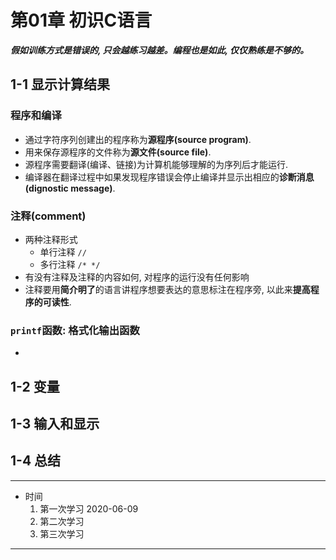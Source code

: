 # 第01章 初识C语言
***假如训练方式是错误的, 只会越练习越差。编程也是如此, 仅仅熟练是不够的。***  

## 1-1 显示计算结果  
### 程序和编译
+ 通过字符序列创建出的程序称为**源程序(source program)**.
+ 用来保存源程序的文件称为**源文件(source file)**.
+ 源程序需要翻译(编译、链接)为计算机能够理解的为序列后才能运行.
+ 编译器在翻译过程中如果发现程序错误会停止编译并显示出相应的**诊断消息(dignostic message)**.
### 注释(comment)  
+ 两种注释形式
    + 单行注释 `//`
    + 多行注释 `/* */`
+ 有没有注释及注释的内容如何, 对程序的运行没有任何影响
+ 注释要用**简介明了**的语言讲程序想要表达的意思标注在程序旁, 以此来**提高程序的可读性**.
### `printf`函数: 格式化输出函数
+ 
## 1-2 变量
## 1-3 输入和显示
## 1-4 总结

***
+ 时间
    1. 第一次学习 2020-06-09
    2. 第二次学习  
    3. 第三次学习  
***